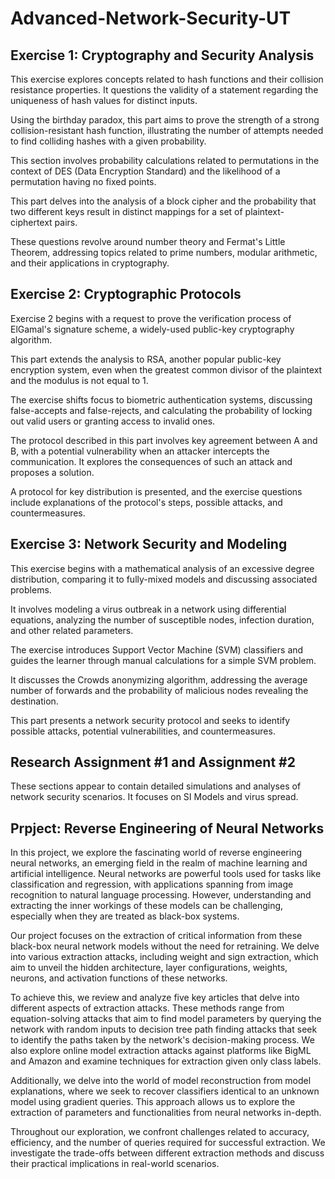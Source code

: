 # Advanced-Network-Security-UT

## Exercise 1: Cryptography and Security Analysis

This exercise explores concepts related to hash functions and their collision resistance properties. It questions the validity of a statement regarding the uniqueness of hash values for distinct inputs.

Using the birthday paradox, this part aims to prove the strength of a strong collision-resistant hash function, illustrating the number of attempts needed to find colliding hashes with a given probability.

This section involves probability calculations related to permutations in the context of DES (Data Encryption Standard) and the likelihood of a permutation having no fixed points.

This part delves into the analysis of a block cipher and the probability that two different keys result in distinct mappings for a set of plaintext-ciphertext pairs.

These questions revolve around number theory and Fermat's Little Theorem, addressing topics related to prime numbers, modular arithmetic, and their applications in cryptography.

## Exercise 2: Cryptographic Protocols

Exercise 2 begins with a request to prove the verification process of ElGamal's signature scheme, a widely-used public-key cryptography algorithm.

This part extends the analysis to RSA, another popular public-key encryption system, even when the greatest common divisor of the plaintext and the modulus is not equal to 1.

The exercise shifts focus to biometric authentication systems, discussing false-accepts and false-rejects, and calculating the probability of locking out valid users or granting access to invalid ones.

The protocol described in this part involves key agreement between A and B, with a potential vulnerability when an attacker intercepts the communication. It explores the consequences of such an attack and proposes a solution.

A protocol for key distribution is presented, and the exercise questions include explanations of the protocol's steps, possible attacks, and countermeasures.

## Exercise 3: Network Security and Modeling

This exercise begins with a mathematical analysis of an excessive degree distribution, comparing it to fully-mixed models and discussing associated problems.

It involves modeling a virus outbreak in a network using differential equations, analyzing the number of susceptible nodes, infection duration, and other related parameters.

The exercise introduces Support Vector Machine (SVM) classifiers and guides the learner through manual calculations for a simple SVM problem.

It discusses the Crowds anonymizing algorithm, addressing the average number of forwards and the probability of malicious nodes revealing the destination.

This part presents a network security protocol and seeks to identify possible attacks, potential vulnerabilities, and countermeasures.

## Research Assignment #1 and Assignment #2

These sections appear to contain detailed simulations and analyses of network security scenarios. It focuses on SI Models and virus spread.

## Prpject: Reverse Engineering of Neural Networks
In this project, we explore the fascinating world of reverse engineering neural networks, an emerging field in the realm of machine learning and artificial intelligence. Neural networks are powerful tools used for tasks like classification and regression, with applications spanning from image recognition to natural language processing. However, understanding and extracting the inner workings of these models can be challenging, especially when they are treated as black-box systems.

Our project focuses on the extraction of critical information from these black-box neural network models without the need for retraining. We delve into various extraction attacks, including weight and sign extraction, which aim to unveil the hidden architecture, layer configurations, weights, neurons, and activation functions of these networks.

To achieve this, we review and analyze five key articles that delve into different aspects of extraction attacks. These methods range from equation-solving attacks that aim to find model parameters by querying the network with random inputs to decision tree path finding attacks that seek to identify the paths taken by the network's decision-making process. We also explore online model extraction attacks against platforms like BigML and Amazon and examine techniques for extraction given only class labels.

Additionally, we delve into the world of model reconstruction from model explanations, where we seek to recover classifiers identical to an unknown model using gradient queries. This approach allows us to explore the extraction of parameters and functionalities from neural networks in-depth.

Throughout our exploration, we confront challenges related to accuracy, efficiency, and the number of queries required for successful extraction. We investigate the trade-offs between different extraction methods and discuss their practical implications in real-world scenarios.
